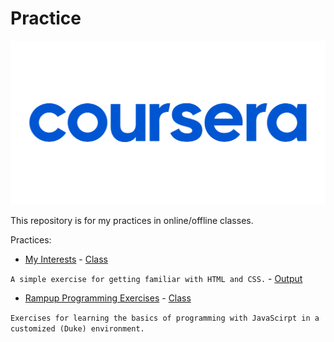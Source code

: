 # Practice

![header](media/pic01.png)

This repository is for my practices in online/offline classes.

Practices:

- [My Interests](coursera/DukeLearnToPragram/MyInterests) - [Class](https://www.coursera.org/learn/duke-programming-web/home/welcome)

`A simple exercise for getting familiar with HTML and CSS.` - [Output](https://codepen.io/mahdidavoodi-the-vuer/full/rNpBEyE)

- [Rampup Programming Exercises](coursera/DukeLearnToPragram/RPE) - [Class](https://www.coursera.org/learn/duke-programming-web/home/welcome)

`Exercises for learning the basics of programming with JavaScirpt in a customized (Duke) environment.`
